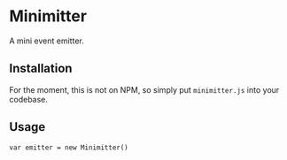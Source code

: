 # Minimitter

A mini event emitter.

## Installation

For the moment, this is not on NPM, so simply put `minimitter.js` into your codebase.

## Usage

`var emitter = new Minimitter()`
